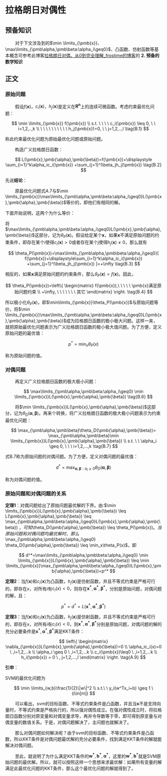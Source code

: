 # 拉格朗日对偶性

## 预备知识

        对于下文涉及到的$\min \limits_{\pmb{x}}、\max\limits_{\pmb\alpha,\pmb\beta:\alpha_i\geq0}$、凸函数、仿射函数等基本概念可参考此博客[拉格朗日对偶，从0到完全理解_frostime的博客](https://blog.csdn.net/frostime/article/details/90291392?depth_1-utm_source=distribute.pc_relevant.none-task-blog-BlogCommendFromBaidu-1&utm_source=distribute.pc_relevant.none-task-blog-BlogCommendFromBaidu-1)的 **2. 预备的数学知识**

## 正文

### 原始问题

        假设$f(\pmb{x})$，$c_i(\pmb{x})$，$h_j(\pmb{x})$是定义在$\pmb{R^n}$上的连续可微函数。考虑约束最优化问题：

$$
\min \limits_{\pmb{x}} f(\pmb{x})  \\
s.t. \ \ \ \ c_i(\pmb{x}) \leq 0, \ \ i=1,2,..,k \\
\ \ \ \ \ \ \ \ \ \  h_j(\pmb{x})=0, \ \ j=1,2,..,l \tag{B.1}
$$

称此约束最优化问题为原始最优化问题或原始问题。

        构造广义拉格朗日函数：

$$
L(\pmb{x},\pmb{\alpha},\pmb{\beta})=f(\pmb{x})+\displaystyle
\sum_{i=1}^k\alpha_ic_i(\pmb{x})
+\sum_{j=1}^l\beta_jh_j(\pmb{x})  \tag{B.2}
$$

先说**结论**：

        原最优化问题式$A.7$与$\min \limits_{\pmb{x}}\max\limits_{\pmb\alpha,\pmb\beta:\alpha_i\geq0}L(\pmb{x},\pmb{\alpha},\pmb{\beta})$等价的，即他们有相同的解。

下面开始说明，这两个为什么等价：

将$\max\limits_{\pmb\alpha,\pmb\beta:\alpha_i\geq0}L(\pmb{x},\pmb{\alpha},\pmb{\beta})$这部分，记为$\theta_P(\pmb{x})$。假设给定某个$\pmb{x}$，如果$\pmb{x}$不满足原始问题的约束条件，即存在某个$i$使得$c_i(\pmb{x})>0$或者存在某个$j$使得$h_j(\pmb{x})\neq0$，那么就有

$$
\theta_P(\pmb{x})=\max\limits_{\pmb\alpha,\pmb\beta:\alpha_i\geq0}[
    f(\pmb{x})+\displaystyle\sum_{i=1}^k\alpha_ic_i(\pmb{x})
+\sum_{j=1}^l\beta_jh_j(\pmb{x})
]=+\infty  \tag{B.3}
$$

相反的，如果$\pmb{x}$满足原始问题的约束条件，那么$\theta_P(\pmb{x})=f(\pmb{x})$。因此，

$$
\theta_P(\pmb{x})=\left\{ 
\begin{matrix}
f(\pmb{x}),\ \ \ \ \ \pmb{x}满足原始问题约束 \\
+\infty,   \ \ \ \ \ \ \ 其它
\end{matrix}
\right. \tag{B.4}
$$

所以极小化$\theta_P(\pmb{x})$，即$\min\limits_{\pmb{x}}\theta_P(\pmb{x})$与原始问题等价，将$\min \limits_{\pmb{x}}\max\limits_{\pmb\alpha,\pmb\beta:\alpha_i\geq0}L(\pmb{x},\pmb{\alpha},\pmb{\beta})$成为拉格朗日函数的极小极大问题。这样一来，就把原始最优化问题表示为广义拉格朗日函数的极小极大值问题。为了方便，定义原始问题的最优值：

$$
p^*=\min_x\theta_P(x) \tag{B.5}
$$

称为原始问题的值。

### 对偶问题

        再定义广义拉格朗日函数的极大极小问题：

$$
\max\limits_{\pmb\alpha,\pmb\beta:\alpha_i\geq0}
\min \limits_{\pmb{x}}L(\pmb{x},\pmb{\alpha},\pmb{\beta}) \tag{B.6}
$$

        将$\min \limits_{\pmb{x}}L(\pmb{x},\pmb{\alpha},\pmb{\beta})$这部分，记为$\theta_D(\pmb{\alpha},\pmb{\beta})$。再来个转换，将广义拉格朗日函数的极大极小问题表示为约束最优化问题：

$$
\max_{\pmb\alpha,\pmb\beta}\theta_D(\pmb{\alpha},\pmb{\beta})=
\max_{\pmb\alpha,\pmb\beta}\min \limits_{\pmb{x}}L(\pmb{x},\pmb{\alpha},\pmb{\beta}) \\
s.t. \ \ \alpha_i \geq 0, \ \ \ i=1,2,...,k \tag{B.7}
$$

式B.7称为原始问题的对偶问题。为了方便，定义对偶问题的最优值：

$$
d^*=\max_{\pmb\alpha,\pmb\beta:\alpha_i\geq0}
\theta_D(\pmb{\alpha},\pmb{\beta})  \tag{B.8}
$$

称为对偶问题的值。

### 原始问题和对偶问题的关系

**定理1**：对偶问题给出了原始问题最优解的下界。由:$\min \limits_{\pmb{x}}L(\pmb{x},\pmb{\alpha},\pmb{\beta}) \leq
L(\pmb{x},\pmb{\alpha},\pmb{\beta}) \leq
\max_{\pmb\alpha,\pmb\beta:\alpha_i\geq0}L(\pmb{x},\pmb{\alpha},\pmb{\beta})
$，可知$\theta_D(\pmb{\alpha},\pmb{\beta}) \leq \theta_P(\pmb{x})$。当原始问题和对偶问题均最优解时，那么$\max_{\pmb\alpha,\pmb\beta:\alpha_i\geq0}
\theta_D(\pmb{\alpha},\pmb{\beta}) \leq \min_x\theta_P(x)$，即

$$
d^*=\max\limits_{\pmb\alpha,\pmb\beta:\alpha_i\geq0}
\min \limits_{\pmb{x}}L(\pmb{x},\pmb{\alpha},\pmb{\beta})  \leq
\min \limits_{\pmb{x}}\max_{\pmb\alpha,\pmb\beta:\alpha_i\geq0}L(\pmb{x},\pmb{\alpha},\pmb{\beta})=p^*
$$

**定理2**：当$f(\pmb{x})$和$c_i(\pmb{x})$为凸函数，$h_j(\pmb{x})$是仿射函数，并且不等式约束是严格可行的，即存在$x$，对所有$i$有$c_i(x)<0$，则存在$\pmb{x^*},\pmb{\alpha^*},\pmb{\beta^*}$，分别是原始问题，对偶问题的解，且：

$$
p^*=d^*=L(\pmb{x^*},\pmb{\alpha^*},\pmb{\beta^*})
$$

**定理3**：当$f(\pmb{x})$和$c_i(\pmb{x})$为凸函数，$h_j(\pmb{x})$是仿射函数，并且不等式约束是严格可行的，即存在$x$，对所有$i$有$c_i(x)<0$，则$\pmb{x^*},\pmb{\alpha^*},\pmb{\beta^*}$分别是原始问题，对偶问题的解的充分必要条件是$\pmb{x^*},\pmb{\alpha^*},\pmb{\beta^*}$满足KKT条件：

$$
\left\{ 
\begin{matrix}
\nabla_{\pmb{x}}L(\pmb{x},\pmb{\alpha},\pmb{\beta})=0 \\
 \alpha_ic_i(x)=0 \ ,i=1,2,...k \\
\alpha_i \geq 0 \ ,i=1,2,...k \\
c_i(\pmb{x})\leq0 \ ,i=1,2,...k \\
h_i(\pmb{x}) = 0 \ , j=1,2,...,l  
\end{matrix}
\right. \tag{A.9}
$$

**引申**：

SVM的最优化问题为

$$
\min \limits_{w,b}\frac{1}{2}\|w\|^2 \\ 
s.t.\ \ y_i(w^Tx_i+b) \geq 1 \ (i\in[m])
$$

        可以看出，svm的目标函数、不等式约束条件是凸函数，并且当$\pmb{x}$不是支持向量时，不等式约束是严格执行的，所以强对偶性成立。在强对偶性成立时，将拉格朗日函数分别对原变量和对偶变量求导，再并令导数等于零，即可得到原变量与对偶变量的数值关系。于是，对偶问题解决了，主问题也就解决了。

        那么对偶问题如何解决呢？由于svm的目标函数、不等式约束条件是凸函数，所以KKT条件是对偶问题最优解的充分必要条件，找到满足KKT条件的解就能解决对偶问题。

        至此，就说明了为什么满足KKT条件的$\pmb{w^*},\pmb{b^*},\pmb{\alpha^*}$，这里的$\pmb{w^*},\pmb{b^*}$就是SVM原始问题的最优解。所以，就可以按照这样一个思想来求最优解：如果所有变量的解满足此最优化问题的KKT条件，那么这个最优化问题的解就得到了。

